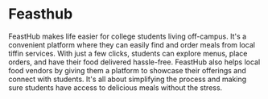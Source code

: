# Feasthub
FeastHub makes life easier for college students living off-campus. It's a convenient platform where they can easily find and order meals from local tiffin services. With just a few clicks, students can explore menus, place orders, and have their food delivered hassle-free. FeastHub also helps local food vendors by giving them a platform to showcase their offerings and connect with students. It's all about simplifying the process and making sure students have access to delicious meals without the stress.
